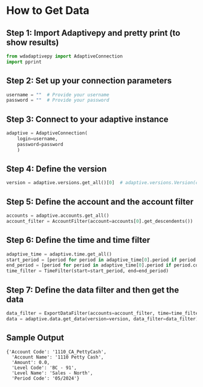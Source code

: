 # How to Get Data

## Step 1: Import Adaptivepy and pretty print (to show results)
```py
from wdadaptivepy import AdaptiveConnection
import pprint
```

## Step 2: Set up your connection parameters
```py
username = ""  # Provide your username
password = ""  # Provide your password
```

## Step 3: Connect to your adaptive instance
```py
adaptive = AdaptiveConnection(
    login=username,
    password=password
    )
```
## Step 4: Define the version

```py
version = adaptive.versions.get_all()[0]  # adaptive.versions.Version(code="Actuals")
```
## Step 5: Define the account and the account filter
```py
accounts = adaptive.accounts.get_all()
account_filter = AccountFilter(account=accounts[0].get_descendents())
```
## Step 6: Define the time and time filter
```py
adaptive_time = adaptive.time.get_all()
start_period = [period for period in adaptive_time[0].period if period.code == "01/2020"][0]
end_period = [period for period in adaptive_time[0].period if period.code == "01/2026"][0]
time_filter = TimeFilter(start=start_period, end=end_period)
```

## Step 7: Define the data filter and then get the data
```py
data_filter = ExportDataFilter(accounts=account_filter, time=time_filter)
data = adaptive.data.get_data(version=version, data_filter=data_filter)
```
## Sample Output
```
{'Account Code': '1110_CA_PettyCash',
  'Account Name': '1110 Petty Cash',
  'Amount': 0.0,
  'Level Code': 'BC - 91',
  'Level Name': 'Sales - North',
  'Period Code': '05/2024'}
  ```